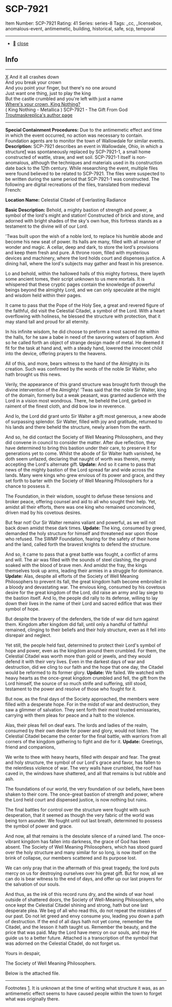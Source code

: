 # SCP-7921
Item Number: SCP-7921
Rating: 41
Series: series-8
Tags: _cc, _licensebox, anomalous-event, antimemetic, building, historical, safe, scp, temporal

---

  * [](javascript:;)
[close](javascript:;)
## Info
* * *
[X](javascript:;)
And it all crashes down  
And you break your crown  
And you point your finger, but there's no one around  
Just want one thing, just to play the king  
But the castle crumbled and you're left with just a name  
[Where's your crown, King Nothing?](https://youtu.be/Xz9DX_VMXdI?si=aK4n-6bWr2O0v00t)  
( King Nothing - Metallica )
SCP-7921 - The Gift From God
[Troutmaskreplica's author page](https://scp-wiki.wikidot.com/trouts-authorpage)
* * *

**Special Containment Procedures:** Due to the antimemetic effect and time in which the event occurred, no action was necessary to contain. Foundation agents are to monitor the town of Wallowdale for similar events.
**Description:** SCP-7921 describes an event in Wallowdale, Ohio, in which a structure[1](javascript:;) was spontaneously replaced by SCP-7921-1, a small home constructed of wattle, straw, and wet soil. SCP-7921-1 itself is non-anomalous, although the techniques and materials used in its construction date back to the 12th century.
While researching the event, multiple files were found believed to be related to SCP-7921. The files were suspected to be written during the same period that SCP-7921-1 was constructed. The following are digital recreations of the files, translated from medieval French:
  
**Location Name:** Celestial Citadel of Everlasting Radiance  
  
**Basic Description:** Behold, a mighty bastion of strength and power, a symbol of the lord's might and station! Constructed of brick and stone, and adorned with bright shades of the sky's own hue, this fortress stands as a testament to the divine will of our Lord.  
  
'Twas built upon the wish of a noble lord, to replace his humble abode and become his new seat of power. Its halls are many, filled with all manner of wonder and magic. A cellar, deep and dark, to store the lord's provisions and keep them fresh and pure. A throne room, filled with mysterious devices and machinery, where the lord holds court and dispenses justice. A dining hall, where the lord's subjects may gather and feast in his presence.  
  
Lo and behold, within the hallowed halls of this mighty fortress, there layeth some ancient tomes, their script unknown to us mere mortals. It is whispered that these cryptic pages contain the knowledge of powerful beings beyond the almighty Lord, and we can only speculate at the might and wisdom held within their pages.  
  
It came to pass that the Pope of the Holy See, a great and revered figure of the faithful, did visit the Celestial Citadel, a symbol of the Lord. With a heart overflowing with holiness, he blessed the structure with protection, that it may stand tall and proud for all eternity.  
  
In his infinite wisdom, he did choose to preform a most sacred rite within the halls, for he saw a babe in need of the savoring waters of baptism. And so he called forth an object of strange design made of metal. He deemed it fit for the task at hand and, with a steady hand, lowered the innocent child into the device, offering prayers to the heavens.  
  
All of this, and more, bears witness to the hand of the Almighty in its creation. Such was confirmed by the words of the noble Sir Walter, who hath brought us this news.  
  
Verily, the appearance of this grand structure was brought forth through the divine intervention of the Almighty! 'Twas said that the noble Sir Walter, king of the domain, formerly but a weak peasant, was granted audience with the Lord in a vision most wondrous. There, he beheld the Lord, garbed in raiment of the finest cloth, and did bow low in reverence.  
  
And lo, the Lord did grant unto Sir Walter a gift most generous, a new abode of surpassing splendor. Sir Walter, filled with joy and gratitude, returned to his lands and there beheld the structure, newly arisen from the earth.  
  
And so, he did contact the Society of Well Meaning Philosophers, and they did convene in council to consider the matter. After due reflection, they have determined to bring this bastion under their care, to preserve it for generations yet to come. Whilst the abode of Sir Walter hath vanished, he doth seem unfazed, declaring that naught of worth was therein, merely accepting the Lord's alternate gift.
**Update:** And so it came to pass that news of the mighty bastion of the Lord spread far and wide across the lands. Many were kings who grew envious of its power and grace, and they set forth to barter with the Society of Well Meaning Philosophers for a chance to possess it.  
  
The Foundation, in their wisdom, sought to defuse these tensions and broker peace, offering counsel and aid to all who sought their help. Yet, amidst all their efforts, there was one king who remained unconvinced, driven mad by his covetous desires.  
  
But fear not! Our Sir Walter remains valiant and powerful, as we will not back down amidst these dark times.
**Update:** The king, consumed by greed, demanded the holy structure for himself and threatened war upon those who refused. The SWMP Foundation, fearing for the safety of their home and the land, called forth the bravest knights to defend the structure.  
  
And so, it came to pass that a great battle was fought, a conflict of arms and will. The air was filled with the sounds of steel clashing, the ground soaked with the blood of brave men. And amidst the fray, the kings themselves took up arms, leading their armies in a struggle for dominance.
**Update:** Alas, despite all efforts of the Society of Well Meaning Philosophers to prevent its fall, the great kingdom hath become embroiled in a bloody and devastating war. The envious king, consumed by his covetous desire for the great kingdom of the Lord, did raise an army and lay siege to the bastion itself. And lo, the people did rally to its defense, willing to lay down their lives in the name of their Lord and sacred edifice that was their symbol of hope.  
  
But despite the bravery of the defenders, the tide of war did turn against them. Kingdom after kingdom did fall, until only a handful of faithful remained, clinging to their beliefs and their holy structure, even as it fell into disrepair and neglect.  
  
Yet still, the people held fast, determined to protect their Lord's symbol of hope and power, even as the kingdom around them crumbled. For them, the Celestial Citadel was worth more than gold or jewels, and they would defend it with their very lives. Even in the darkest days of war and destruction, did we cling to our faith and the hope that one day, the Citadel would be reformed to its former glory.
**Update:** We failed. We watched with heavy hearts as the once-great kingdom crumbled and fell, the gift from the Lord himself, the source of so much strife and suffering, still stood, testament to the power and resolve of those who fought for it.  
  
But now, as the final days of the Society approached, the members were filled with a desperate hope. For in the midst of war and destruction, they saw a glimmer of salvation. They sent forth their most trusted emissaries, carrying with them pleas for peace and a halt to the violence.  
  
Alas, their pleas fell on deaf ears. The lords and ladies of the realm, consumed by their own desire for power and glory, would not listen. The Celestial Citadel became the center for the final battle, with warriors from all corners of the kingdom gathering to fight and die for it.
**Update:** Greetings, friend and companions,  
  
We write to thee with heavy hearts, filled with despair and fear. The great and holy structure, the symbol of our Lord's grace and favor, has fallen to the relentless violence of war. The very walls have crumbled, the roof has caved in, the windows have shattered, and all that remains is but rubble and ash.  
  
The foundations of our world, the very foundation of our beliefs, have been shaken to their core. The once-great bastion of strength and power, where the Lord held court and dispensed justice, is now nothing but ruins.  
  
The final battles for control over the structure were fought with such desperation, that it seemed as though the very fabric of the world was being torn asunder. We fought until out last breath, determined to possess the symbol of power and grace.  
  
And now, all that remains is the desolate silence of a ruined land. The once-vibrant kingdom has fallen into darkness, the grace of God has been absent. The Society of Well Meaning Philosophers, which has stood guard over the holy structure and many similar for so long, is now itself on the brink of collapse, our members scattered and its purpose lost.  
  
We can only pray that in the aftermath of this great tragedy, the lord puts mercy on us for destroying ourselves over his great gift. But for now, all we can do is bear witness to the end of days, and offer up our last prayers for the salvation of our souls.  
  
And thus, as the ink of this record runs dry, and the winds of war howl outside of shattered doors, the Society of Well-Meaning Philosophers, who once kept the Celestial Citadel shining and strong, hath but one last desperate plea. We beg of all who read this, do not repeat the mistakes of our past. Do not let greed and envy consume you, leading you down a path of destruction. If the end of all days hath not yet come, remember the Citadel, and the lesson it hath taught us. Remember the beauty, and the price that was paid. May the Lord have mercy on our souls, and may He guide us to a better future. Attached is a transcription of the symbol that was adorned on the Celestial Citadel, do not forget us.  
  
Yours in despair,  
  

The Society of Well Meaning Philosophers.
  
Below is the attached file. 
* * *
Footnotes
[1](javascript:;). It is unknown at the time of writing what structure it was, as an antimemetic effect seems to have caused people within the town to forget what was originally there.